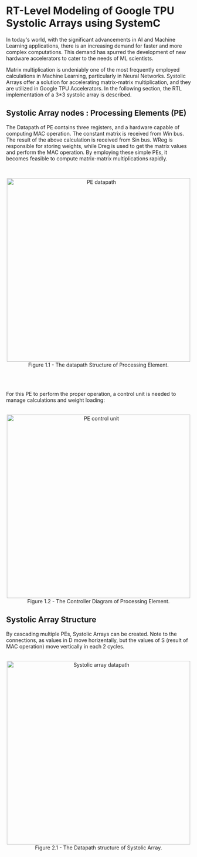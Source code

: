 # RT-Level Modeling of Google TPU Systolic Arrays using SystemC

In today's world, with the significant advancements in AI and Machine Learning applications, there is an increasing demand for faster and more complex computations. This demand has spurred the development of new hardware accelerators to cater to the needs of ML scientists.

Matrix multiplication is undeniably one of the most frequently employed calculations in Machine Learning, particularly in Neural Networks. Systolic Arrays offer a solution for accelerating matrix-matrix multiplication, and they are utilized in Google TPU Accelerators. In the following section, the RTL implementation of a 3*3 systolic array is described.

## Systolic Array nodes : Processing Elements (PE)

The Datapath of PE contains three registers, and a hardware capable of computing MAC operation. The constant matrix is received from Win bus. The result of the above calculation is received from Sin bus.
WReg is responsible for storing weights, while Dreg is used to get the matrix values and perform the MAC operation. By employing these simple PEs, it becomes feasible to compute matrix-matrix multiplications rapidly.

<br/>

<p align="center">
  <img src="https://github.com/mohasnik/Systolic-Array/assets/82777963/b5bab130-8773-4681-8d3a-60bcca43d261" alt="PE datapath" width="500"/>
  <br/>
  Figure 1.1 - The datapath Structure of Processing Element.
</p>
<br/>
<br/>


For this PE to perform the proper operation, a control unit is needed to manage calculations and weight loading:
<br/>
<br/>

<p align="center">
  <img src="https://github.com/mohasnik/Systolic-Array/assets/82777963/6705713a-289f-4c95-a65c-22d5764023f8" alt="PE control unit" width="500"/>
  <br/>
  Figure 1.2 - The Controller Diagram of Processing Element.
</p>


## Systolic Array Structure

By cascading multiple PEs, Systolic Arrays can be created. Note to the connections, as values in D move horizentally, but the values of S (result of MAC operation) move vertically in each 2 cycles.
<br/>
<br/>

<p align="center">
  <img src="https://github.com/mohasnik/Systolic-Array/assets/82777963/bfa978bc-a37e-49dd-81ea-070bb75d23e0" alt="Systolic array datapath" width="500"/>
  <br/>
  Figure 2.1 - The Datapath structure of Systolic Array.
</p>





